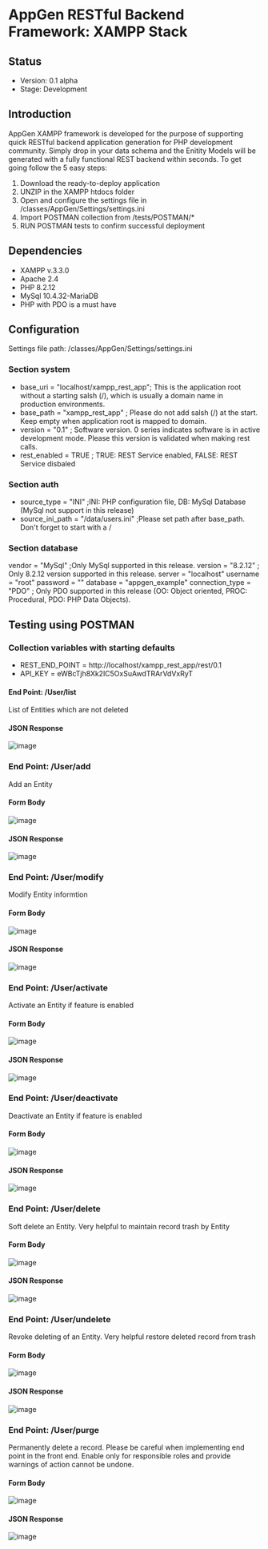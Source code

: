 # AppGen RESTful Backend Framework: XAMPP Stack
## Status
* Version: 0.1 alpha
* Stage: Development
## Introduction
AppGen XAMPP framework is developed for the purpose of supporting quick RESTful backend application generation for PHP development community. Simply drop in your data schema and the Enitity Models will be generated with a fully functional REST backend within seconds. To get going follow the 5 easy steps:
1. Download the ready-to-deploy application
2. UNZIP in the XAMPP htdocs folder
3. Open and configure the settings file in /classes/AppGen/Settings/settings.ini
4. Import POSTMAN collection from /tests/POSTMAN/*
5. RUN POSTMAN tests to confirm successful deployment
## Dependencies
* XAMPP v.3.3.0
* Apache 2.4
* PHP 8.2.12
* MySql 10.4.32-MariaDB
* PHP with PDO is a must have
## Configuration
Settings file path: /classes/AppGen/Settings/settings.ini
### Section system
* base_uri = "localhost/xampp_rest_app"; This is the application root without a starting salsh (/), which is usually a domain name in production environments.
* base_path = "xampp_rest_app" ; Please do not add salsh (/) at the start. Keep empty when application root is mapped to domain.
* version = "0.1" ; Software version. 0 series indicates software is in active development mode. Please this version is validated when making rest calls.
* rest_enabled = TRUE ; TRUE: REST Service enabled, FALSE: REST Service disbaled
### Section auth
* source_type = "INI" ;INI: PHP configuration file, DB: MySql Database (MySql not support in this release)
* source_ini_path = "/data/users.ini" ;Please set path after base_path. Don't forget to start with a /
### Section database
vendor = "MySql" ;Only MySql supported in this release.
version = "8.2.12" ; Only 8.2.12 version supported in this release.
server = "localhost"
username = "root"
password = ""
database = "appgen_example"
connection_type = "PDO" ; Only PDO supported in this release (OO: Object oriented, PROC: Procedural, PDO: PHP Data Objects).
## Testing using POSTMAN
### Collection variables with starting defaults
* REST_END_POINT = http://localhost/xampp_rest_app/rest/0.1
* API_KEY = eWBcTjh8Xk2lC5OxSuAwdTRArVdVxRyT
#### End Point: /User/list
List of Entities which are not deleted 
#### JSON Response
![image](https://github.com/user-attachments/assets/fc551568-c017-484c-88a1-2c124dfca5e4)
### End Point: /User/add
Add an Entity
#### Form Body
![image](https://github.com/user-attachments/assets/f574c990-89aa-4483-bb20-12ad53d43db7)
#### JSON Response
![image](https://github.com/user-attachments/assets/9b602767-f728-4fc8-8648-332047194a68)
### End Point: /User/modify
Modify Entity informtion 
#### Form Body
![image](https://github.com/user-attachments/assets/959f2269-3222-4474-8b68-5ed5a751e3a0)
#### JSON Response
![image](https://github.com/user-attachments/assets/821e4432-f379-4864-9dcf-db7cdd6b5685)
### End Point: /User/activate
Activate an Entity if feature is enabled
#### Form Body
![image](https://github.com/user-attachments/assets/7ba75627-38aa-44e7-8aa0-988fe92b387b)
#### JSON Response
![image](https://github.com/user-attachments/assets/57e8e34d-2fb4-4ebb-b4fb-96a110558d14)
### End Point: /User/deactivate
Deactivate an Entity if feature is enabled
#### Form Body
![image](https://github.com/user-attachments/assets/7ba75627-38aa-44e7-8aa0-988fe92b387b)
#### JSON Response
![image](https://github.com/user-attachments/assets/6bd4f4d1-42fc-406a-ad21-8c88f6e20766)
### End Point: /User/delete
Soft delete an Entity. Very helpful to maintain record trash by Entity
#### Form Body
![image](https://github.com/user-attachments/assets/7ba75627-38aa-44e7-8aa0-988fe92b387b)
#### JSON Response
![image](https://github.com/user-attachments/assets/0574059a-e726-447b-8ed0-c850f4388923)
### End Point: /User/undelete
Revoke deleting of an Entity. Very helpful restore deleted record from trash
#### Form Body
![image](https://github.com/user-attachments/assets/7ba75627-38aa-44e7-8aa0-988fe92b387b)
#### JSON Response
![image](https://github.com/user-attachments/assets/9473a231-f684-4af3-9190-83862422190b)
### End Point: /User/purge
Permanently delete a record. Please be careful when implementing end point in the front end. Enable only for responsible roles and provide warnings of action cannot be undone.
#### Form Body
![image](https://github.com/user-attachments/assets/7ba75627-38aa-44e7-8aa0-988fe92b387b)
#### JSON Response
![image](https://github.com/user-attachments/assets/8ffc3574-512b-4208-977b-17f41668a9a3)
